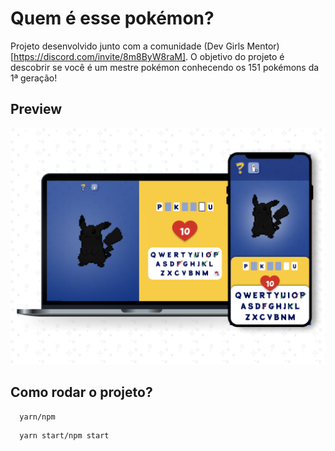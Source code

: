 # Quem é esse pokémon?

Projeto desenvolvido junto com a comunidade (Dev Girls Mentor)[https://discord.com/invite/8m8ByW8raM]. O objetivo do projeto é descobrir se você é um mestre pokémon conhecendo os 151 pokémons da 1ª geração!

## Preview

![Preview](./public/preview.png)

## Como rodar o projeto?

```
  yarn/npm
```

```
  yarn start/npm start
```
